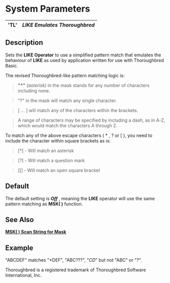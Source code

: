 # System Parameters

**'TL'** |  **_LIKE Emulates Thoroughbred_**  
---|---  
  
##  Description

Sets the **LIKE Operator** to use a simplified pattern match that emulates the behaviour of **LIKE** as used by application written for use with Thoroughbred Basic.

The revised Thoroughbred-like pattern matching logic is:

> **"*"**  _(asterisk)_ in the mask stands for any number of characters including none.

> "?" in the mask will match any single character.

> [ ... ] will match any of the characters within the brackets.

> A range of characters may be specified by including a dash, as in A-Z, which would match the characters A through Z.

To match any of the above escape characters ( * , ? or [ ), you need to include the character within square brackets as is:

> [*] - Will match an asterisk

> [?] - Will match a question mark

> [[] - Will match an open square bracket

##  Default

The default setting is **_Off_** , meaning the **LIKE** operator will use the same pattern matching as **MSK( )** function.

## See Also

[**MSK( ) Scan String for Mask**](../functions/msk.md)

##  Example

"ABCDEF" matches "*DEF", "ABC???", "*CD*" but not "ABC" or "?".

Thoroughbred is a registered trademark of Thoroughbred Software International, Inc.
